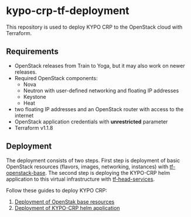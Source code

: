 # kypo-crp-tf-deployment

This repository is used  to deploy KYPO CRP to the OpenStack cloud with Terraform.

## Requirements

* OpenStack releases from Train to Yoga, but it may also work on newer releases.
* Required OpenStack components:
    * Nova
    * Neutron with user-defined networking and floating IP addresses
    * Keystone
    * Heat
* two floating IP addresses and an OpenStack router with access to the internet
* OpenStack application credentials with **unrestricted** parameter
* Terraform v1.1.8

## Deployment

The deployment consists of two steps. First step is deployment of basic OpenStack resources (flavors, images, networking, instances) with [tf-openstack-base](tf-openstack-base).
The second step is deploying the KYPO-CRP helm application to this virtual infrastructure with [tf-head-services](tf-head-services).

Follow these guides to deploy KYPO CRP:
1. [Deployment of OpenStak base resources](BASE.md)
2. [Deployment of KYPO-CRP helm application](HELM.md)
